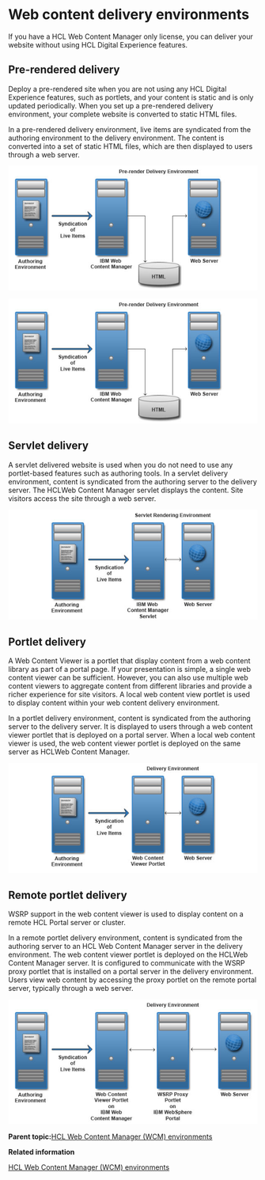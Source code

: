 # Web content delivery environments 

If you have a HCL Web Content Manager only license, you can deliver your website without using HCL Digital Experience features.

## Pre-rendered delivery

Deploy a pre-rendered site when you are not using any HCL Digital Experience features, such as portlets, and your content is static and is only updated periodically. When you set up a pre-rendered delivery environment, your complete website is converted to static HTML files.

In a pre-rendered delivery environment, live items are syndicated from the authoring environment to the delivery environment. The content is converted into a set of static HTML files, which are then displayed to users through a web server.

![](../images/wcm_prerendering.jpg)

![Pre-render delivery environment](../images/wcm_prerendering.jpg)

## Servlet delivery

A servlet delivered website is used when you do not need to use any portlet-based features such as authoring tools. In a servlet delivery environment, content is syndicated from the authoring server to the delivery server. The HCLWeb Content Manager servlet displays the content. Site visitors access the site through a web server.

![Servlet rendering environment](../images/wcm_servlet_rendering.jpg)

## Portlet delivery

A Web Content Viewer is a portlet that display content from a web content library as part of a portal page. If your presentation is simple, a single web content viewer can be sufficient. However, you can also use multiple web content viewers to aggregate content from different libraries and provide a richer experience for site visitors. A local web content view portlet is used to display content within your web content delivery environment.

In a portlet delivery environment, content is syndicated from the authoring server to the delivery server. It is displayed to users through a web content viewer portlet that is deployed on a portal server. When a local web content viewer is used, the web content viewer portlet is deployed on the same server as HCLWeb Content Manager.

![Portlet rendering environment](../images/wcm_portlet_rendering.jpg)

## Remote portlet delivery

WSRP support in the web content viewer is used to display content on a remote HCL Portal server or cluster.

In a remote portlet delivery environment, content is syndicated from the authoring server to an HCL Web Content Manager server in the delivery environment. The web content viewer portlet is deployed on the HCLWeb Content Manager server. It is configured to communicate with the WSRP proxy portlet that is installed on a portal server in the delivery environment. Users view web content by accessing the proxy portlet on the remote portal server, typically through a web server.

![Remote portlet delivery environment](../images/wcm_remote_rendering.jpg)

**Parent topic:**[HCL Web Content Manager \(WCM\) environments](../wcm/wcm_deploy.md)

**Related information**  


[HCL Web Content Manager \(WCM\) environments](../wcm/wcm_deploy.md)

